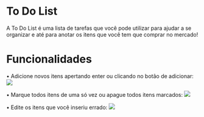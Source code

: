 # To Do List
A To Do List é uma lista de tarefas que você pode utilizar para ajudar a se organizar e até para anotar os itens que você tem que comprar no mercado!

# Funcionalidades

• Adicione novos itens apertando enter ou clicando no botão de adicionar:
![](https://i.imgur.com/ZsAqoZF.gif)

• Marque todos itens de uma só vez ou apague todos itens marcados:
![](https://i.imgur.com/GfBeZCx.gif)

• Edite os itens que você inseriu errado:
![](https://i.imgur.com/r2eA57o.gif)
